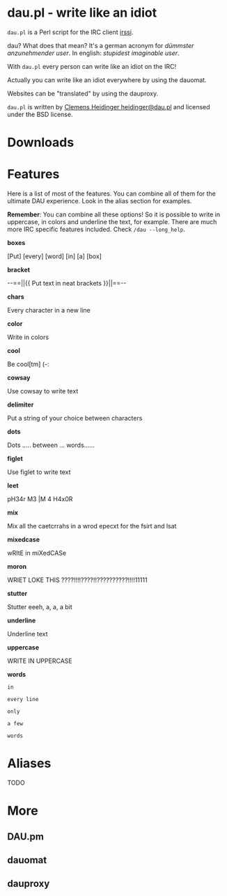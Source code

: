 # dau.pl - write like an idiot

`dau.pl` is a Perl script for the IRC client [irssi](http://irssi.org/).

dau? What does that mean? It's a german acronym for _dümmster anzunehmender user_. In english: _stupidest imaginable user_.

With `dau.pl` every person can write like an idiot on the IRC!

Actually you can write like an idiot everywhere by using the dauomat.

Websites can be "translated" by using the dauproxy.

`dau.pl` is written by [Clemens Heidinger <heidinger@dau.pl>](mailto:heidinger@daul.pl) and licensed under the BSD license.

# Downloads

# Features

Here is a list of most of the features. You can combine all of them for the ultimate DAU experience. Look in the alias section for examples.

**Remember**: You can combine all these options! So it is possible to write in uppercase, in colors and underline the text, for example. There are much more IRC specific features included. Check `/dau --long_help`.

**boxes**

[Put] [every] [word] [in] [a] [box]

**bracket**

--==||{{ Put text in neat brackets }}||==--

**chars**

Every character in a new line

**color**

Write in colors

**cool**

Be cool[tm] (-:

**cowsay**

Use cowsay to write text

**delimiter**

Put a string of your choice between characters

**dots**

Dots ..... between ... words......

**figlet**

Use figlet to write text

**leet**

pH34r M3 |M 4 H4x0R

**mix**

Mix all the caetcrrahs in a wrod epecxt for the fsirt and lsat

**mixedcase**

wRItE in miXedCASe

**moron**

WRIET LOKE THIS ????!!!!????!!??????????!!!!11111

**stutter**

Stutter eeeh, a, a, a bit

**underline**

Underline text

**uppercase**

WRITE IN UPPERCASE

**words**

    in

    every line

    only

    a few

    words

# Aliases

TODO

# More

## DAU.pm

## dauomat

## dauproxy

